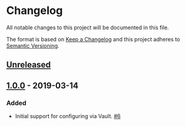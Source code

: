 # Changelog

All notable changes to this project will be documented in this file.

The format is based on [Keep a Changelog](http://keepachangelog.com/)
and this project adheres to [Semantic Versioning](http://semver.org/).

## [Unreleased](https://github.com/atomist/automation-client-ext-vault/compare/1.0.0...HEAD)

## [1.0.0](https://github.com/atomist/automation-client-ext-vault/tree/1.0.0) - 2019-03-14

### Added

-   Initial support for configuring via Vault. [#6](https://github.com/atomist/automation-client-ext-vault/issues/6)
